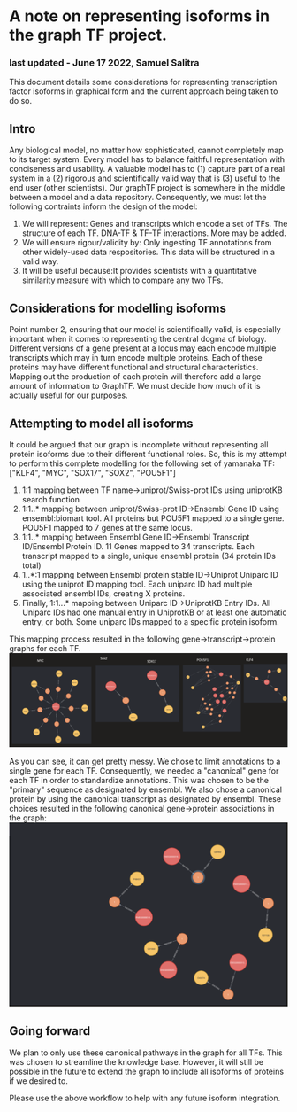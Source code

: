 # A note on representing isoforms in the graph TF project.
### last updated - June 17 2022, Samuel Salitra
This document details some considerations for representing transcription factor isoforms in graphical form and the current approach being taken to do so. 

## Intro
Any biological model, no matter how sophisticated, cannot completely map to its target system. Every model has to balance faithful representation with conciseness and usability. A valuable model has to (1) capture part of a real system in a (2) rigorous and scientifically valid way that is (3) useful to the end user (other scientists). Our graphTF project is somewhere in the middle between a model and a data repository. Consequently, we must let the following contraints inform the design of the model:
  1. We will represent: Genes and transcripts which encode a set of TFs. The structure of each TF. DNA-TF & TF-TF interactions. More may be added.
  2. We will ensure rigour/validity by: Only ingesting TF annotations from other widely-used data respositories. This data will be structured in a valid way.
  3. It will be useful because:It provides scientists with a quantitative similarity measure with which to compare any two TFs.

## Considerations for modelling isoforms
Point number 2, ensuring that our model is scientifically valid, is especially important when it comes to representing the central dogma of biology. Different versions of a gene present at a locus may each encode multiple transcripts which may in turn encode multiple proteins. Each of these proteins may have different functional and structural characteristics. Mapping out the production of each protein will therefore add a large amount of information to GraphTF. We must decide how much of it is actually useful for our purposes.

## Attempting to model all isoforms
It could be argued that our graph is incomplete without representing all protein isoforms due to their different functional roles. So, this is my attempt to perform this complete modelling for the following set of yamanaka TF: ["KLF4", "MYC", "SOX17", "SOX2", "POU5F1"]

1. 1:1 mapping between TF name->uniprot/Swiss-prot IDs using uniprotKB search function
2. 1:1..* mapping between uniprot/Swiss-prot ID->Ensembl Gene ID using ensembl:biomart tool. All proteins but POU5F1 mapped to a single gene. POU5F1 mapped to 7 genes at the same locus.
3. 1:1..* mapping between Ensembl Gene ID->Ensembl Transcript ID/Ensembl Protein ID. 11 Genes mapped to 34 transcripts. Each transcript mapped to a single, unique ensembl protein (34 protein IDs total)
4. 1..*:1 mapping between Ensembl protein stable ID->Uniprot Uniparc ID using the uniprot ID mapping tool. Each uniparc ID had multiple associated ensembl IDs, creating X proteins.
5. Finally, 1:1...* mapping between Uniparc ID->UniprotKB Entry IDs. All Uniparc IDs had one manual entry in UniprotKB or at least one automatic entry, or both. Some uniparc IDs mapped to a specific protein isoform.

This mapping process resulted in the following gene->transcript->protein graphs for each TF.
![image](images/Screen%20Shot%202022-06-17%20at%202.34.23%20PM.png)

As you can see, it can get pretty messy. We chose to limit annotations to a single gene for each TF. Consequently, we needed a "canonical" gene for each TF in order to standardize annotations. This was chosen to be the "primary" sequence as designated by ensembl. We also chose a canonical protein by using the canonical transcript as designated by ensembl. These choices resulted in the following canonical gene->protein associations in the graph:
![image](images/canonical_pathways.png)

## Going forward
We plan to only use these canonical pathways in the graph for all TFs. This was chosen to streamline the knowledge base. However, it will still be possible in the future to extend the graph to include all isoforms of proteins if we desired to. 

Please use the above workflow to help with any future isoform integration.
